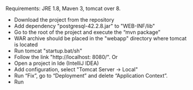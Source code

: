 Requirements:
JRE 1.8, Maven 3, tomcat over 8.
- Download the project from the repository
- Add dependency "postgresql-42.2.8.jar" to "WEB-INF/lib"
- Go to the root of the project and execute the “mvn package”
- WAR archive should be placed in the "webapp" directory where tomcat is located
- Run tomcat "startup.bat/sh"
- Follow the link "http://localhost: 8080/".
Or
- Open a project in Ide (IntelliJ IDEA)
- Add configuration, select "Tomcat Server -> Local"
- Run “Fix”, go to “Deployment” and delete “Application Context”.
- Run
